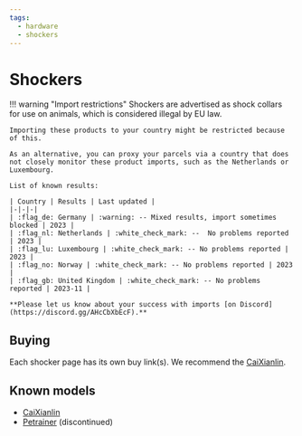```yaml
---
tags:
  - hardware
  - shockers
---
```


# Shockers

!!! warning "Import restrictions"
    Shockers are advertised as shock collars for use on animals, which is considered illegal by EU law.

    Importing these products to your country might be restricted because of this.

    As an alternative, you can proxy your parcels via a country that does not closely monitor these product imports, such as the Netherlands or Luxembourg.

    List of known results:

    | Country | Results | Last updated |
    |-|-|-|
    | :flag_de: Germany | :warning: -- Mixed results, import sometimes blocked | 2023 |
    | :flag_nl: Netherlands | :white_check_mark: --  No problems reported | 2023 |
    | :flag_lu: Luxembourg | :white_check_mark: -- No problems reported | 2023 |
    | :flag_no: Norway | :white_check_mark: -- No problems reported | 2023 |
    | :flag_gb: United Kingdom | :white_check_mark: -- No problems reported | 2023-11 |

    **Please let us know about your success with imports [on Discord](https://discord.gg/AHcCbXbEcF).**

## Buying

Each shocker page has its own buy link(s). We recommend the [CaiXianlin](caixianlin.md).

## Known models

- [CaiXianlin](caixianlin.md)
- [Petrainer](petrainer.md) (discontinued)
